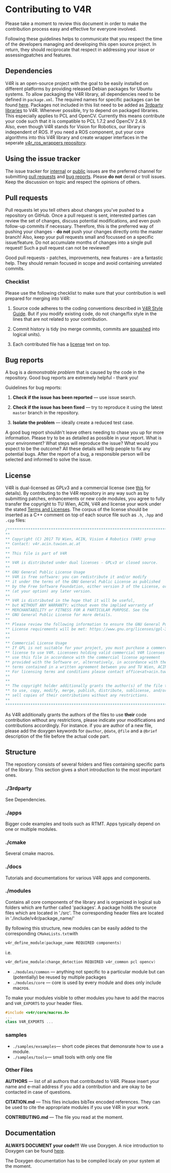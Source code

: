 # Contributing to V4R

Please take a moment to review this document in order to make the contribution process easy and effective for everyone involved.

Following these guidelines helps to communicate that you respect the time of the developers managing and developing this open source project. In return, they should reciprocate that respect in addressing your issue or assessingpatches and features.


## Dependencies
V4R is an open-source project with the goal to be easily installed on different platforms by providing released Debian packages for Ubuntu systems. To allow packaging the V4R library, all dependencies need to be defined in `package.xml`. The required names for specific packages can be found [here](https://raw.githubusercontent.com/ros/rosdistro/master/rosdep/base.yaml). Packages not included in this list need to be added as [3rdparty libraries](https://rgit.acin.tuwien.ac.at/v4r/v4r_internal/wikis/how-to-add-third-party-dependency) to V4R. Whenever possible, try to depend on packaged libraries. This especially applies to PCL and OpenCV. Currently this means contribute your code such that it is compatible to PCL 1.7.2 and OpenCV 2.4.9.  
Also, even though V4R stands for Vision for Robotics, our library is independent of ROS. If you need a ROS component, put your core algorithms into this V4R library and create wrapper interfaces in the seperate [v4r_ros_wrappers repository](https://rgit.acin.tuwien.ac.at/v4r/v4r_ros_wrappers).

## Using the issue tracker

The issue tracker for [internal](https://rgit.acin.tuwien.ac.at/v4r/v4r_internal/issues) or [public](https://rgit.acin.tuwien.ac.at/v4r/v4r/issues) issues are the preferred channel for submitting [pull requests](#pull-requests) and [bug reports](#bugs). Please **do not** derail or troll issues. Keep the discussion on topic and  respect the opinions of others.


<a name="pull-requests"></a>
## Pull requests

Pull requests let you tell others about changes you've pushed to a repository on GitHub. Once a pull request is sent, interested parties can review the set of changes, discuss potential modifications, and even push follow-up commits if necessary. Therefore, this is the preferred way of pushing your changes - **do not** push your changes directly onto the master branch!
Also, keep your pull requests small and focussed on a specific issue/feature. Do not accumulate months of changes into a single pull request! Such a pull request can not be reviewed!

Good pull requests - patches, improvements, new features - are a fantastic help. They should remain focused in scope and avoid containing unrelated commits.


<a name="checklist"></a>
### Checklist

Please use the following checklist to make sure that your contribution is well
prepared for merging into V4R:

1. Source code adheres to the coding conventions described in [V4R Style Guide](docs/v4r_style_guide.md).
   But if you modify existing code, do not change/fix style in the lines that
   are not related to your contribution.

2. Commit history is tidy (no merge commits, commits are [squashed](http://davidwalsh.name/squash-commits-git)
   into logical units).

3. Each contributed file has a [license](#license) text on top.


<a name="bugs"></a>
## Bug reports

A bug is a _demonstrable problem_ that is caused by the code in the repository.
Good bug reports are extremely helpful - thank you!

Guidelines for bug reports:

1. **Check if the issue has been reported** &mdash; use issue search.

2. **Check if the issue has been fixed** &mdash; try to reproduce it using the  latest `master` branch in the repository.

3. **Isolate the problem** &mdash; ideally create a reduced test
   case.

A good bug report shouldn't leave others needing to chase you up for more
information. Please try to be as detailed as possible in your report. What is
your environment? What steps will reproduce the issue? What would you expect to
be the outcome? All these details will help people to fix any potential bugs.
After the report of a bug, a responsible person will be selected and informed to solve the issue.

<a name="license"></a>
## License

V4R is dual-licensed as GPLv3 and a commercial license (see [this](./LICENSE) for details). By contributing to the V4R repository in any way such as by submitting patches, enhancements or new code modules, you agree to fully transfer the copyright to TU Wien, ACIN, V4R and license your work under the stated [Terms and Licenses](./LICENSE). The corpus of the license should be inserted as a C++ comment on top of each source file such as `.h`, `.hpp` and `.cpp` files:

```cpp
/****************************************************************************
**
** Copyright (C) 2017 TU Wien, ACIN, Vision 4 Robotics (V4R) group
** Contact: v4r.acin.tuwien.ac.at
**
** This file is part of V4R
**
** V4R is distributed under dual licenses - GPLv3 or closed source.
**
** GNU General Public License Usage
** V4R is free software: you can redistribute it and/or modify
** it under the terms of the GNU General Public License as published
** by the Free Software Foundation, either version 3 of the License, or
** (at your option) any later version.
**
** V4R is distributed in the hope that it will be useful,
** but WITHOUT ANY WARRANTY; without even the implied warranty of
** MERCHANTABILITY or FITNESS FOR A PARTICULAR PURPOSE. See the
** GNU General Public License for more details.
**
** Please review the following information to ensure the GNU General Public
** License requirements will be met: https://www.gnu.org/licenses/gpl-3.0.html.
**
**
** Commercial License Usage
** If GPL is not suitable for your project, you must purchase a commercial
** license to use V4R. Licensees holding valid commercial V4R licenses may
** use this file in accordance with the commercial license agreement
** provided with the Software or, alternatively, in accordance with the
** terms contained in a written agreement between you and TU Wien, ACIN, V4R.
** For licensing terms and conditions please contact office<at>acin.tuwien.ac.at.
**
**
** The copyright holder additionally grants the author(s) of the file the right
** to use, copy, modify, merge, publish, distribute, sublicense, and/or
** sell copies of their contributions without any restrictions.
**
****************************************************************************
```

As V4R additionally grants the authors of the files to use **their** code contribution without any restrictions, please indicate your modifications and contributions accordingly. For instance. if you are author of a new file, please add the doxygen keywords for `@author`, `@date`, `@file` and a `@brief` description of the file before the actual code part.

<a name="structure"></a>
## Structure
The repostiory consists of several folders and files containing specific parts of the library. This section gives a short introduction to the most important ones.

### ./3rdparty
See Dependencies.

### ./apps
Bigger code examples and tools such as RTMT. Apps typically depend on one or multiple modules.

### ./cmake
Several cmake macros.

### ./docs
Tutorials and documentations for various V4R apps and components.

### ./modules
Contains all core components of the library and is organized in logical sub folders which are further called 'packages'.
A package holds the source files which are located in './src'. 
The corresponding header files are located in './include/v4r/package_name/'

By following this structure, new modules can be easily added to the corresponding `CMakeLists.txt`with
```cpp
v4r_define_module(package_name REQUIRED components)
```
i.e. 
```cpp
v4r_define_module(change_detection REQUIRED v4r_common pcl opencv)
```

* `./modules/common` &mdash; anything not specific to a particular module but can (potentially) be reused by multiple packages
* `./modules/core` &mdash; core is used by every module and does only include macros. 

To make your modules visible to other modules you have to add the macros and `V4R_EXPORTS` to your header files. 
```cpp
#include <v4r/core/macros.h>
...
class V4R_EXPORTS ...
```

### samples 
* `./samples/exsamples`&mdash;  short code pieces that demonsrate how to use a module.
* `./samples/tools`&mdash; small tools with only one file

### Other Files
**AUTHORS** &mdash; list of all authors that contributed to V4R. Please insert your name and e-mail address if you add a contribution and are okay to be contacted in case of questions.

**CITATION.md** &mdash; This files includes bibTex encoded references. They can be used to cite the appropriate modules if you use V4R in your work.

**CONTRIBUTING.md** &mdash; The file you read at the moment.


<a name="Documentation"></a>
## Documentation
**ALWAYS DOCUMENT your code!!!** We use Doxygen. A nice introduction to Doxygen can be found [here](https://www.stack.nl/~dimitri/doxygen/manual/docblocks.html).

The Doxygen documentation has to be compiled localy on your system at the moment.
